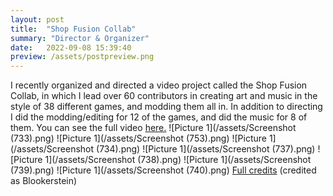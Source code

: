 ```yaml
---
layout: post
title:  "Shop Fusion Collab"
summary: "Director & Organizer"
date:   2022-09-08 15:39:40
preview: /assets/postpreview.png
---
```

I recently organized and directed a video project called the Shop Fusion Collab, in which I lead over 60 contributors in creating art and music in the style of 38 different games, and modding them all in. In addition to directing I did the modding/editing for 12 of the games, and did the music for 8 of them.
You can see the full video [here.](https://www.youtube.com/watch?v=HEZV4tVqHuQ)
![Picture 1](/assets/Screenshot (733).png)
![Picture 1](/assets/Screenshot (753).png)
![Picture 1](/assets/Screenshot (734).png)
![Picture 1](/assets/Screenshot (737).png)
![Picture 1](/assets/Screenshot (738).png)
![Picture 1](/assets/Screenshot (739).png)
![Picture 1](/assets/Screenshot (740).png)
[Full credits](https://docs.google.com/spreadsheets/d/1CyIl7SrrUchr6cgdif4JO7p_FwsKodHlh-LR9yPWTkU/edit#gid=234570818) (credited as Blookerstein)
